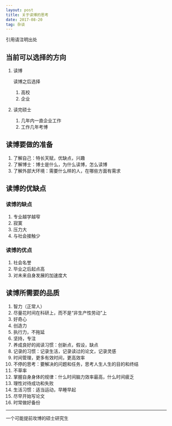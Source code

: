 ```yaml
---
layout: post
title: 关于读博的思考
date: 2017-08-20 
tag: 杂谈
---
```


引用请注明出处

## 当前可以选择的方向

1. 读博
	
	读博之后选择
	
	1. 高校
	2. 企业
	
2. 读完硕士

	1. 几年内一直企业工作
	2. 工作几年考博
	
## 读博要做的准备

1. 了解自己：特长天赋，优缺点，兴趣
2. 了解博士：博士是什么，为什么读博，怎么读博
3. 了解外部大环境：需要什么样的人，在哪些方面有需求

## 读博的优缺点

### 读博的缺点

1. 专业越学越窄
2. 寂寞 
3. 压力大
4. 与社会接触少

### 读博的优点

1. 社会名誉
2. 毕业之后起点高
3. 对未来自身发展的加速度大

## 读博所需要的品质

1. 智力（正常人）
2. 尽量花时间在科研上，而不是“非生产性劳动”上
3. 好奇心
4. 创造力
5. 执行力，不拖延
6. 坚持，专注
7. 养成良好的阅读习惯：创新点，假设，缺点
8. 记录的习惯：记录生活，记录读过的论文，记录灵感
9. 时间管理，更多有效时间，更高效率
10. 不停的思考：要解决的问题和任务，思考人生人生的目的和终结
11. 不草率
12. 掌握自身身体的规律：什么时间脑力效率最高，什么时间疲乏
13. 理性对待成功和失败
14. 生活习惯：适当运动，早睡早起
15. 尽早开始写论文
16. 时常做好备份


***

一个可能提前攻博的硕士研究生